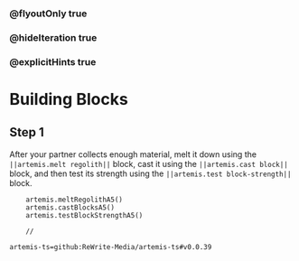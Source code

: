 ### @flyoutOnly true
### @hideIteration true
### @explicitHints true

# Building Blocks

## Step 1
After your partner collects enough material, melt it down using the ``||artemis.melt regolith||`` block, cast it using the ``||artemis.cast block||`` block, and then test its strength using the ``||artemis.test block-strength||`` block.

```ghost
    artemis.meltRegolithA5()
    artemis.castBlocksA5()
    artemis.testBlockStrengthA5()
```
```template
    //
```

```package
artemis-ts=github:ReWrite-Media/artemis-ts#v0.0.39
```
